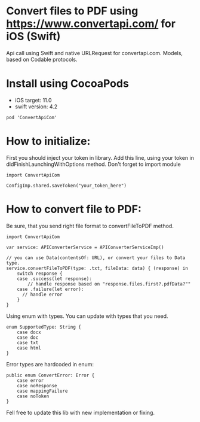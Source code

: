 # Convert files to PDF using https://www.convertapi.com/ for iOS (Swift)
Api call using Swift and native URLRequest for convertapi.com.
Models, based on Codable protocols.

# Install using CocoaPods
- iOS target: 11.0
- swift version: 4.2
```
pod 'ConvertApiCom'
```

# How to initialize:
First you should inject your token in library. Add this line, using your token in didFinishLaunchingWithOptions method.
Don't forget to import module
```
import ConvertApiCom

ConfigImp.shared.saveToken("your_token_here")
```

# How to convert file to PDF:
Be sure, that you send right file format to convertFileToPDF method.
```
import ConvertApiCom

var service: APIConverterService = APIConverterServiceImp()

// you can use Data(contentsOf: URL), or convert your files to Data type.
service.convertFileToPDF(type: .txt, fileData: data) { (response) in
    switch response {
    case .success(let response):
        // handle response based on "response.files.first?.pdfData?""
    case .failure(let error):
      // handle error
    }
}
```

Using enum with types. You can update with types that you need.
```
enum SupportedType: String {
    case docx
    case doc
    case txt
    case html
}
```

Error types are hardcoded in enum:
```
public enum ConvertError: Error {
    case error
    case noResponse
    case mappingFailure
    case noToken
}
```

Fell free to update this lib with new implementation or fixing.
